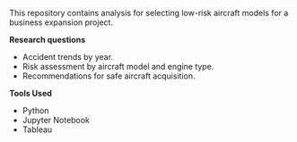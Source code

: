This repository contains analysis for selecting low-risk aircraft models for a business expansion project.

**Research questions**
- Accident trends by year.
- Risk assessment by aircraft model and engine type.
- Recommendations for safe aircraft acquisition.

**Tools Used**
- Python
- Jupyter Notebook
- Tableau
